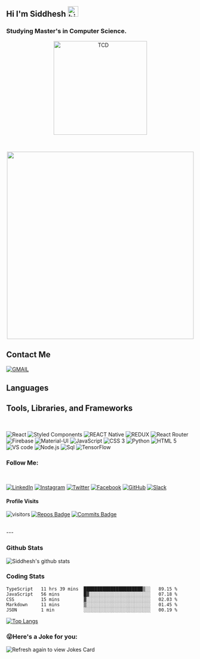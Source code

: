 ## Hi I'm Siddhesh <img src="https://user-images.githubusercontent.com/1303154/88677602-1635ba80-d120-11ea-84d8-d263ba5fc3c0.gif" width="28px" alt="hi">

### Studying Master's in Computer Science. <br />
<p align="center"> <img src="https://www.virtualeducationexpo.ie/wp-content/uploads/2020/06/Trinity_Main_Logo.jpg" width="250px" alt="TCD"> </p>
<br />
<p align="center"> <img src = "https://user-images.githubusercontent.com/22409980/108768484-9a81dc00-754f-11eb-96b0-98d890ab4776.gif" width="500px"> </p>

## Contact Me


[![GMAIL](https://img.shields.io/badge/Gmail-D14836?style=for-the-badge&logo=gmail&logoColor=white)](kankekas@tcd.ie)


## Languages
## Tools, Libraries, and Frameworks
<br />

![React](https://img.shields.io/badge/React-20232A?style=for-the-badge&logo=react&logoColor=61DAFB)
![Styled Components](https://img.shields.io/badge/styled--components-DB7093?style=for-the-badge&logo=styled-components&logoColor=white)
![REACT Native](https://img.shields.io/badge/React_Native-20232A?style=for-the-badge&logo=react&logoColor=61DAFB)
![REDUX](https://img.shields.io/badge/Redux-593D88?style=for-the-badge&logo=redux&logoColor=white)
![React Router](https://img.shields.io/badge/React_Router-CA4245?style=for-the-badge&logo=react-router&logoColor=white)
![Firebase](https://img.shields.io/badge/firebase-ffca28?style=for-the-badge&logo=firebase&logoColor=white)
![Material-UI](https://img.shields.io/badge/Material--UI-0081CB?style=for-the-badge&logo=material-ui&logoColor=white)
![JavaScript](https://img.shields.io/badge/-JavaScript-090909?style=for-the-badge&logo=JavaScript&logoColor=E9D54D)
![CSS 3](https://img.shields.io/badge/CSS3-1572B6?style=for-the-badge&logo=css3&logoColor=white)
![Python](https://img.shields.io/badge/Python-14354C?style=for-the-badge&logo=python&logoColor=white)
![HTML 5](https://img.shields.io/badge/HTML5-E34F26?style=for-the-badge&logo=html5&logoColor=white)
![VS code](https://img.shields.io/badge/Visual_Studio_Code-0078D4?style=for-the-badge&logo=visual%20studio%20code&logoColor=white)
![Node.js](https://img.shields.io/badge/Node.js-43853D?style=for-the-badge&logo=node.js&logoColor=white)
![Sql](https://img.shields.io/badge/-Sql-090909?style=for-the-badge&logo=mysql&logoColor=00648B)
![TensorFlow](https://img.shields.io/badge/-TensorFlow-090909?style=for-the-badge&logo=tensorflow&logoColor=F88C00)

### Follow Me:
<br />

[![LinkedIn](https://img.shields.io/badge/-LinkedIn-090909?style=for-the-badge&logo=linkedin&logoColor=007BB6)](https://www.linkedin.com/in/siddhesh-kankekar-2a5b22186/)
[![Instagram](https://img.shields.io/badge/-Instagram-090909?style=for-the-badge&logo=instagram&logoColor=B4068E)](https://www.instagram.com/siddhesh.2101/)
[![Twitter](https://img.shields.io/badge/-Twitter-090909?style=for-the-badge&logo=Twitter&logoColor=1C9DEB)](https://twitter.com/SiddheshKankek1)
[![Facebook](https://img.shields.io/badge/-Facebook-090909?style=for-the-badge&logo=Facebook&logoColor=1195F5)](https://www.facebook.com/siddhesh.kankekar.50/)
[![GitHub](https://img.shields.io/badge/github-100000?style=for-the-badge&logo=github&logocolor=white)](https://github.com/siddhesh21)
[![Slack](https://img.shields.io/badge/Slack-4A154B?style=for-the-badge&logo=slack&logoColor=white)]()

<!-- [![YouTube](https://img.shields.io/badge/-YouTube-090909?style=for-the-badge&logo=YouTube&logoColor=FF0000)](https://www.youtube.com/alexeyshpavdaMain) -->


#### Profile Visits

![visitors](https://visitor-badge.glitch.me/badge?page_id=siddhesh21.siddhesh21)
[![Repos Badge](https://badges.pufler.dev/repos/siddhesh21)](https://github.com/siddhesh21/siddhesh21)
[![Commits Badge](https://badges.pufler.dev/commits/monthly/siddhesh21)](https://badges.pufler.dev)

<br >
---

### Github Stats

![Siddhesh's github stats](https://github-readme-stats.vercel.app/api?username=siddhesh21&count_private=true&theme=tokyonight&show_icons=true)

### Coding Stats

<!--START_SECTION:waka-->
```text
TypeScript   11 hrs 39 mins  ██████████████████████▒░░   89.15 % 
JavaScript   56 mins         █▓░░░░░░░░░░░░░░░░░░░░░░░   07.18 % 
CSS          15 mins         ▓░░░░░░░░░░░░░░░░░░░░░░░░   02.03 % 
Markdown     11 mins         ▒░░░░░░░░░░░░░░░░░░░░░░░░   01.45 % 
JSON         1 min           ░░░░░░░░░░░░░░░░░░░░░░░░░   00.19 % 
```
<!--END_SECTION:waka-->

[![Top Langs](https://github-readme-stats.vercel.app/api/top-langs/?username=anuraghazra&layout=compact)](https://github.com/siddhesh21/github-readme-stats)


### 😜Here's a Joke for you:
<img src="https://readme-jokes.vercel.app/api" alt="Refresh again to view Jokes Card" />
